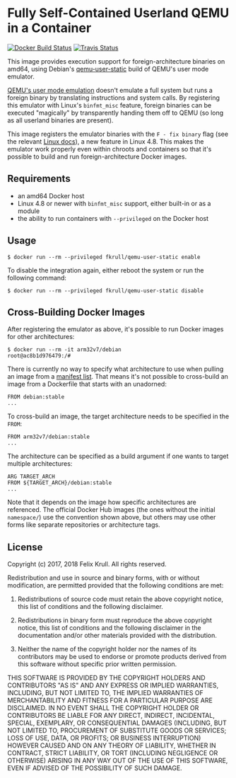 # Fully Self-Contained Userland QEMU in a Container
[![Docker Build Status](https://img.shields.io/docker/build/fkrull/qemu-user-static.svg?style=flat-square)](https://hub.docker.com/r/fkrull/qemu-user-static/)
[![Travis Status](https://img.shields.io/travis/fkrull/docker-qemu-user-static.svg?style=flat-square)](https://travis-ci.org/fkrull/docker-qemu-user-static/)

This image provides execution support for foreign-architecture binaries on amd64, using Debian's [qemu-user-static](https://packages.debian.org/sid/qemu-user-static) build of QEMU's user mode emulator.

[QEMU's user mode emulation](https://qemu.weilnetz.de/doc/qemu-doc.html#QEMU-User-space-emulator) doesn't emulate a full system but runs a foreign binary by translating instructions and system calls. By registering this emulator with Linux's `binfmt_misc` feature, foreign binaries can be executed "magically" by transparently handing them off to QEMU (so long as all userland binaries are present).

This image registers the emulator binaries with the `F - fix binary` flag (see the relevant [Linux docs](https://www.kernel.org/doc/html/latest/admin-guide/binfmt-misc.html)), a new feature in Linux 4.8. This makes the emulator work properly even within chroots and containers so that it's possible to build and run foreign-architecture Docker images.

## Requirements
* an amd64 Docker host
* Linux 4.8 or newer with `binfmt_misc` support, either built-in or as a module
* the ability to run containers with `--privileged` on the Docker host

## Usage
```
$ docker run --rm --privileged fkrull/qemu-user-static enable
```

To disable the integration again, either reboot the system or run the following command:
```
$ docker run --rm --privileged fkrull/qemu-user-static disable
```

## Cross-Building Docker Images
After registering the emulator as above, it's possible to run Docker images for other architectures:
```
$ docker run --rm -it arm32v7/debian
root@ac8b1d976479:/#
```

There is currently no way to specify what architecture to use when pulling an image from a [manifest list](https://blog.docker.com/2017/09/docker-official-images-now-multi-platform/). That means it's not possible to cross-build an image from a Dockerfile that starts with an unadorned:
```
FROM debian:stable
...
```

To cross-build an image, the target architecture needs to be specified in the `FROM`:
```
FROM arm32v7/debian:stable
...
```

The architecture can be specified as a build argument if one wants to target multiple architectures:
```
ARG TARGET_ARCH
FROM ${TARGET_ARCH}/debian:stable
...
```

Note that it depends on the image how specific architectures are referenced. The official Docker Hub images (the ones without the initial `namespace/`) use the convention shown above, but others may use other forms like separate repositories or architecture tags.

## License
Copyright (c) 2017, 2018 Felix Krull. All rights reserved.

Redistribution and use in source and binary forms, with or without modification, are permitted provided that the following conditions are met:

1. Redistributions of source code must retain the above copyright notice, this list of conditions and the following disclaimer.

2. Redistributions in binary form must reproduce the above copyright notice, this list of conditions and the following disclaimer in the documentation and/or other materials provided with the distribution.

3. Neither the name of the copyright holder nor the names of its contributors may be used to endorse or promote products derived from this software without specific prior written permission.

THIS SOFTWARE IS PROVIDED BY THE COPYRIGHT HOLDERS AND CONTRIBUTORS "AS IS" AND ANY EXPRESS OR IMPLIED WARRANTIES, INCLUDING, BUT NOT LIMITED TO, THE IMPLIED WARRANTIES OF MERCHANTABILITY AND FITNESS FOR A PARTICULAR PURPOSE ARE DISCLAIMED. IN NO EVENT SHALL THE COPYRIGHT HOLDER OR CONTRIBUTORS BE LIABLE FOR ANY DIRECT, INDIRECT, INCIDENTAL, SPECIAL, EXEMPLARY, OR CONSEQUENTIAL DAMAGES (INCLUDING, BUT NOT LIMITED TO, PROCUREMENT OF SUBSTITUTE GOODS OR SERVICES; LOSS OF USE, DATA, OR PROFITS; OR BUSINESS INTERRUPTION) HOWEVER CAUSED AND ON ANY THEORY OF LIABILITY, WHETHER IN CONTRACT, STRICT LIABILITY, OR TORT (INCLUDING NEGLIGENCE OR OTHERWISE) ARISING IN ANY WAY OUT OF THE USE OF THIS SOFTWARE, EVEN IF ADVISED OF THE POSSIBILITY OF SUCH DAMAGE.
